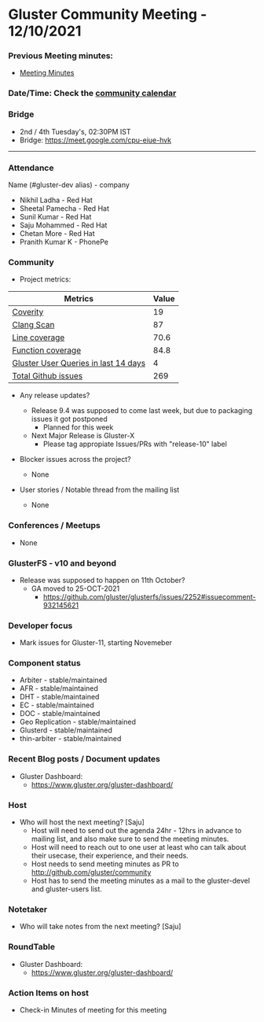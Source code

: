 # Gluster Community Meeting -  12/10/2021


### Previous Meeting minutes:

- [Meeting Minutes](https://github.com/gluster/community/tree/master/meetings)

### Date/Time: Check the [community calendar](https://calendar.google.com/event?action=TEMPLATE&tmeid=MDQ0YmRydTllMXYzdWFoMmpsbjdqNXJlYmNfMjAyMDEwMjdUMDkwMDAwWiBzYWptb2hhbUByZWRoYXQuY29t&tmsrc=sajmoham%40redhat.com&scp=ALL)

### Bridge
  - 2nd / 4th Tuesday's, 02:30PM IST
  - Bridge: https://meet.google.com/cpu-eiue-hvk


-------

### Attendance
Name (#gluster-dev alias) - company
* Nikhil Ladha - Red Hat
* Sheetal Pamecha - Red Hat
* Sunil Kumar - Red Hat
* Saju Mohammed - Red Hat
* Chetan More - Red Hat
* Pranith Kumar K - PhonePe


### Community

* Project metrics:

|    Metrics                |   Value  |
| ------------------------- | -------- |
|[Coverity](https://scan.coverity.com/projects/gluster-glusterfs)  | 19  |
|[Clang Scan](https://build.gluster.org/job/clang-scan/lastBuild/) |   87  |
|[Line coverage](https://build.gluster.org/job/line-coverage/lastCompletedBuild/Line_20Coverage_20Report/)|     70.6 |
|[Function coverage](https://build.gluster.org/job/line-coverage/lastCompletedBuild/Line_20Coverage_20Report/)|     84.8 |
|[Gluster User Queries in last 14 days](https://lists.gluster.org/pipermail/gluster-users/2021-August/thread.html)        |     4     |
|[Total Github issues](https://github.com/gluster/glusterfs/issues)       |  269     |


* Any release updates?
    * Release 9.4 was supposed to come last week, but due to packaging issues it got postponed
        * Planned for this week
    * Next Major Release is Gluster-X
        * Please tag appropiate Issues/PRs with "release-10" label

* Blocker issues across the project?
    * None

* User stories / Notable thread from the mailing list
    * None


### Conferences / Meetups
* None


### GlusterFS - v10 and beyond
*   Release was supposed to happen on 11th October?
    *   GA moved to 25-OCT-2021
        *   https://github.com/gluster/glusterfs/issues/2252#issuecomment-932145621


### Developer focus
* Mark issues for Gluster-11, starting Novemeber


### Component status
* Arbiter - stable/maintained
* AFR - stable/maintained
* DHT - stable/maintained
* EC - stable/maintained
* DOC - stable/maintained
* Geo Replication - stable/maintained
* Glusterd - stable/maintained
* thin-arbiter - stable/maintained



### Recent Blog posts / Document updates
* Gluster Dashboard:
    * https://www.gluster.org/gluster-dashboard/


### Host

* Who will host the next meeting? [Saju]
  - Host will need to send out the agenda 24hr - 12hrs in advance to mailing list, and also make sure to send the meeting minutes.
  - Host will need to reach out to one user at least who can talk about their usecase, their experience, and their needs.
  - Host needs to send meeting minutes as PR to http://github.com/gluster/community
  - Host has to send the meeting minutes as a mail to the gluster-devel and gluster-users list.


### Notetaker

* Who will take notes from the next meeting? [Saju]



### RoundTable
* Gluster Dashboard:
    * https://www.gluster.org/gluster-dashboard/


### Action Items on host
* Check-in Minutes of meeting for this meeting



